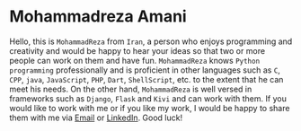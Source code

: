 # Mohammadreza Amani
Hello, this is ‍‍`MohammadReza` from `Iran`, a person who enjoys programming and creativity and would be happy to hear your ideas so that two or more people can work on them and have fun.
`MohammadReza` knows `Python programming` professionally and is proficient in other languages such as `C`, `CPP`, `java`, `JavaScript`, `PHP`, `Dart`, `ShellScript`, etc. to the extent that he can meet his needs.
On the other hand, `MohammadReza` is well versed in frameworks such as `Django`, `Flask` and `Kivi` and can work with them.
If you would like to work with me or if you like my work, I would be happy to share them with me via [Email](mailto:more.amani@yahoo.com) or [LinkedIn](https://www.linkedin.com/in/mohammadreza-amani/).
Good luck!
